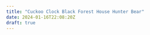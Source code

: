 ```yaml
---
title: "Cuckoo Clock Black Forest House Hunter Bear"
date: 2024-01-16T22:08:20Z
draft: true
---
```


